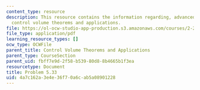 ```yaml
---
content_type: resource
description: This resource contains the information regarding, advanced fluid mechanics,
  control volume theorems and applications.
file: https://ol-ocw-studio-app-production.s3.amazonaws.com/courses/2-25-advanced-fluid-mechanics-fall-2013/4a7c162a3e4e36f70a6cab5a08901228_MIT2_25F13_Shapi5.33_Prob.pdf
file_type: application/pdf
learning_resource_types: []
ocw_type: OCWFile
parent_title: Control Volume Theorems and Applications
parent_type: CourseSection
parent_uid: fbff7e9d-2f58-b539-80d8-8b4665b1f3ea
resourcetype: Document
title: Problem 5.33
uid: 4a7c162a-3e4e-36f7-0a6c-ab5a08901228
---
```

